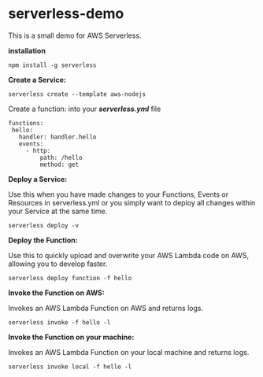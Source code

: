 # serverless-demo
This is a small demo for AWS Serverless.

 **installation**
 ```
 npm install -g serverless
 ```
**Create a Service:**
```
serverless create --template aws-nodejs
```
 Create a function: into your ***serverless.yml*** file
 ```
 functions:
  hello:
    handler: handler.hello
    events:
      - http:
          path: /hello
          method: get
 ```
 **Deploy a Service:** 
 
 Use this when you have made changes to your Functions, Events or Resources in serverless.yml or you simply want to deploy all changes    within your Service at the same time.
 ```
 serverless deploy -v
 ```
 **Deploy the Function:**
 
 Use this to quickly upload and overwrite your AWS Lambda code on AWS, allowing you to develop faster.
 ```
 serverless deploy function -f hello
 ```
 **Invoke the Function on AWS:**
 
 Invokes an AWS Lambda Function on AWS and returns logs.
 ```
 serverless invoke -f hello -l

 ```
 **Invoke the Function on your machine:**
 
 Invokes an AWS Lambda Function on your local machine and returns logs.
```
serverless invoke local -f hello -l
```
